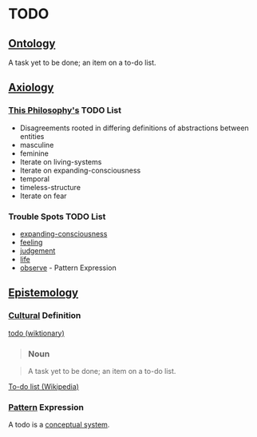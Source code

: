 # TODO

## [Ontology](./ontology.md)

A task yet to be done; an item on a to-do list.

## [Axiology](./axiology.md)

### [This Philosophy's](./this-philosophy.md) TODO List

* Disagreements rooted in differing definitions of abstractions between entities
* masculine
* feminine
* Iterate on living-systems
* Iterate on expanding-consciousness
* temporal
* timeless-structure
* Iterate on fear

### Trouble Spots TODO List

* [expanding-consciousness](./expanding-consciousness.md)
* [feeling](./feeling.md)
* [judgement](./judgement.md)
* [life](./life.md)
* [observe](./observe.md) - Pattern Expression

## [Epistemology](./epistemology.md)

### [Cultural](./culture.md) Definition

<a href="http://en.wiktionary.org/wiki/todo" target="_blank">todo (wiktionary)</a>

> ### Noun

> A task yet to be done; an item on a to-do list.

<a href="https://en.wikipedia.org/wiki/Wikipedia:To-do_list" target="_blank">To-do list (Wikipedia)</a>

### [Pattern](./pattern.md) Expression

A todo is a [conceptual system](./conceptual-system.md).
